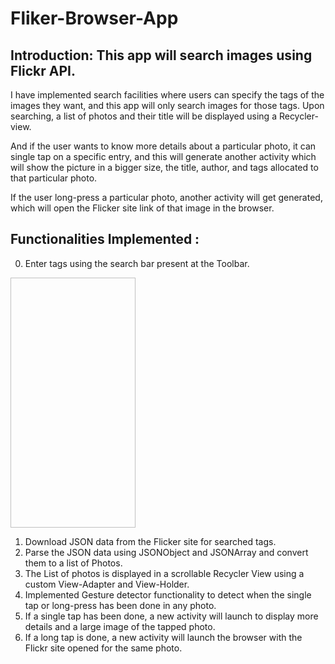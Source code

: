 # Fliker-Browser-App

## Introduction: This app will search images using Flickr API. 

I have implemented search facilities where users can specify the tags of the images they want, and this app will only search images for those tags. 
Upon searching, a list of photos and their title will be displayed using a Recycler-view.

And if the user wants to know more details about a particular photo, it can single tap on a specific entry, and this will generate another activity 
which will show the picture in a bigger size, the title, author, and tags allocated to that particular photo.

If the user long-press a particular photo, another activity will get generated, which will open the Flicker site link of that image in the browser.

## Functionalities Implemented :
0) Enter tags using the search bar present at the Toolbar. 

<img str=https://user-images.githubusercontent.com/55681638/147399669-f9b51f47-61f5-4848-9308-128cf601ccaa.jpeg width="200" height="400">

1) Download JSON data from the Flicker site for searched tags.
2) Parse the JSON data using JSONObject and JSONArray and convert them to a list of Photos.
3) The List of photos is displayed in a scrollable Recycler View using a custom View-Adapter and View-Holder.
4) Implemented Gesture detector functionality to detect when the single tap or long-press has been done in any photo.
5) If a single tap has been done, a new activity will launch to display more details and a large image of the tapped photo.
5) If a long tap is done, a new activity will launch the browser with the Flickr site opened for the same photo.

